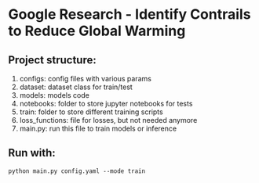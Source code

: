 # Google Research - Identify Contrails to Reduce Global Warming

## Project structure:

1. configs: config files with various params
2. dataset: dataset class for train/test
3. models: models code
4. notebooks: folder to store jupyter notebooks for tests
5. train: folder to store different training scripts
6. loss_functions: file for losses, but not needed anymore
7. main.py: run this file to train models or inference

## Run with:

```python main.py config.yaml --mode train```